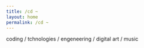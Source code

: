 ```yaml
---
title: /cd ~
layout: home
permalink: /cd ~
---
```


coding / tchnologies / engeneering / digital art / music
